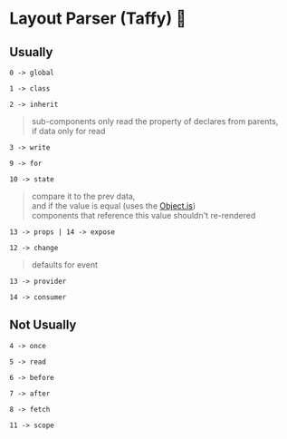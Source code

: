 # Layout Parser (Taffy) 🍬
## Usually
`0 -> global`

`1 -> class`

`2 -> inherit`
>  sub-components only read the property of declares from parents,<br>
>  if data only for read

`3 -> write`
 
`9 -> for`
 
`10 -> state`
> compare it to the prev data,<br>
> and if the value is equal (uses the [Object.is](https://developer.mozilla.org/en-US/docs/Web/JavaScript/Reference/Global_Objects/Object/is#description))<br>
> components that reference this value shouldn't re-rendered
 
`13 -> props | 14 -> expose`
 
`12 -> change`
> defaults for event
 
`13 -> provider`
 
`14 -> consumer`
 
## Not Usually
`4 -> once`

`5 -> read`

`6 -> before`

`7 -> after`

`8 -> fetch`

`11 -> scope`


